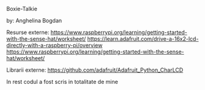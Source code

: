 Boxie-Talkie

by: Anghelina Bogdan

Resurse externe: 
https://www.raspberrypi.org/learning/getting-started-with-the-sense-hat/worksheet/
https://learn.adafruit.com/drive-a-16x2-lcd-directly-with-a-raspberry-pi/overview
https://www.raspberrypi.org/learning/getting-started-with-the-sense-hat/worksheet/

Librarii externe:
https://github.com/adafruit/Adafruit_Python_CharLCD

In rest codul a fost scris in totalitate de mine

